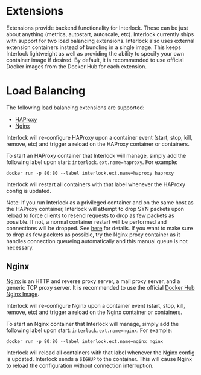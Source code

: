 # Extensions
Extensions provide backend functionality for Interlock.  These can be just
about anything (metrics, autostart, autoscale, etc).  Interlock currently
ships with support for two load balancing extensions.  Interlock also uses
external extension containers instead of bundling in a single image.  This
keeps Interlock lightweight as well as providing the ability to specify your
own container image if desired.  By default, it is recommended to use official
Docker images from the Docker Hub for each extension.

# Load Balancing
The following load balancing extensions are supported:

- [HAProxy](./extensions/haproxy.md)
- [Nginx](./extensions/nginx.md)

Interlock will re-configure HAProxy upon a container event (start, stop, kill, remove, etc)
and trigger a reload on the HAProxy container or containers.

To start an HAProxy container that Interlock will manage, simply add the following
label upon start: `interlock.ext.name=haproxy`.  For example:

`docker run -p 80:80 --label interlock.ext.name=haproxy haproxy`

Interlock will restart all containers with that label whenever the HAProxy config
is updated.

Note: If you run Interlock as a privileged container and on the same host
as the HAProxy container, Interlock will attempt to drop SYN packets upon
reload to force clients to resend requests to drop as few packets as possible.
If not, a normal container restart will be performed and connections will be
dropped.  See [here](http://marc.info/?l=haproxy&m=133262017329084&w=2) for
details.  If you want to make sure to drop as few packets as possible, try
the Nginx proxy container as it handles connection queueing automatically
and this manual queue is not necessary.

## Nginx
[Nginx](http://www.nginx.org/) is an HTTP and reverse proxy server, 
a mail proxy server, and a generic TCP proxy server.
It is recommended to use the official [Docker Hub Nginx Image](https://hub.docker.com/_/nginx/).

Interlock will re-configure Nginx upon a container event (start, stop, kill, remove, etc)
and trigger a reload on the Nginx container or containers.

To start an Nginx container that Interlock will manage, simply add the following
label upon start: `interlock.ext.name=nginx`.  For example:

`docker run -p 80:80 --label interlock.ext.name=nginx nginx`

Interlock will reload all containers with that label whenever the Nginx config
is updated.  Interlock sends a `SIGHUP` to the container.  This will cause
Nginx to reload the configuration without connection interruption.
